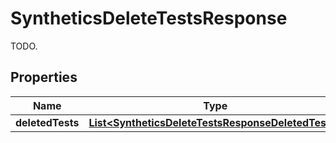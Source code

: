

# SyntheticsDeleteTestsResponse

TODO.
## Properties

Name | Type | Description | Notes
------------ | ------------- | ------------- | -------------
**deletedTests** | [**List&lt;SyntheticsDeleteTestsResponseDeletedTests&gt;**](SyntheticsDeleteTestsResponseDeletedTests.md) | TODO. |  [optional]



